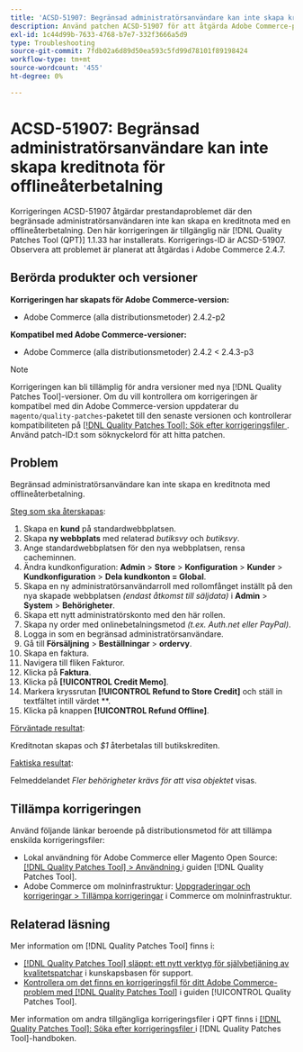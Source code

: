 ```yaml
---
title: 'ACSD-51907: Begränsad administratörsanvändare kan inte skapa kreditnota för offlineåterbetalning'
description: Använd patchen ACSD-51907 för att åtgärda Adobe Commerce-problemet där den begränsade administratörsanvändaren inte kan skapa en kreditnota med en återbetalning offline.
exl-id: 1c44d99b-7633-4768-b7e7-332f3666a5d9
type: Troubleshooting
source-git-commit: 7fdb02a6d89d50ea593c5fd99d78101f89198424
workflow-type: tm+mt
source-wordcount: '455'
ht-degree: 0%

---
```


# ACSD-51907: Begränsad administratörsanvändare kan inte skapa kreditnota för offlineåterbetalning

Korrigeringen ACSD-51907 åtgärdar prestandaproblemet där den begränsade administratörsanvändaren inte kan skapa en kreditnota med en offlineåterbetalning. Den här korrigeringen är tillgänglig när [!DNL Quality Patches Tool (QPT)] 1.1.33 har installerats. Korrigerings-ID är ACSD-51907. Observera att problemet är planerat att åtgärdas i Adobe Commerce 2.4.7.

## Berörda produkter och versioner

**Korrigeringen har skapats för Adobe Commerce-version:**

* Adobe Commerce (alla distributionsmetoder) 2.4.2-p2

**Kompatibel med Adobe Commerce-versioner:**

* Adobe Commerce (alla distributionsmetoder) 2.4.2 &lt; 2.4.3-p3

>[!NOTE]
>
>Korrigeringen kan bli tillämplig för andra versioner med nya [!DNL Quality Patches Tool]-versioner. Om du vill kontrollera om korrigeringen är kompatibel med din Adobe Commerce-version uppdaterar du `magento/quality-patches`-paketet till den senaste versionen och kontrollerar kompatibiliteten på [[!DNL Quality Patches Tool]: Sök efter korrigeringsfiler ](https://experienceleague.adobe.com/tools/commerce-quality-patches/index.html). Använd patch-ID:t som söknyckelord för att hitta patchen.

## Problem

Begränsad administratörsanvändare kan inte skapa en kreditnota med offlineåterbetalning.

<u>Steg som ska återskapas</u>:

1. Skapa en **kund** på standardwebbplatsen.
1. Skapa **ny webbplats** med relaterad *butiksvy* och *butiksvy*.
1. Ange standardwebbplatsen för den nya webbplatsen, rensa cacheminnen.
1. Ändra kundkonfiguration: **Admin** > **Store** > **Konfiguration** > **Kunder** > **Kundkonfiguration** > **Dela kundkonton = Global**.
1. Skapa en ny administratörsanvändarroll med rollomfånget inställt på den nya skapade webbplatsen *(endast åtkomst till säljdata)* i **Admin** > **System** > **Behörigheter**.
1. Skapa ett nytt administratörskonto med den här rollen.
1. Skapa ny order med onlinebetalningsmetod *(t.ex. Auth.net eller PayPal)*.
1. Logga in som en begränsad administratörsanvändare.
1. Gå till **Försäljning** > **Beställningar** > **ordervy**.
1. Skapa en faktura.
1. Navigera till fliken Fakturor.
1. Klicka på **Faktura**.
1. Klicka på **[!UICONTROL Credit Memo]**.
1. Markera kryssrutan **[!UICONTROL Refund to Store Credit]** och ställ in textfältet intill värdet **.
1. Klicka på knappen **[!UICONTROL Refund Offline]**.

<u>Förväntade resultat</u>:

Kreditnotan skapas och *$1* återbetalas till butikskrediten.

<u>Faktiska resultat</u>:

Felmeddelandet *Fler behörigheter krävs för att visa objektet* visas.

## Tillämpa korrigeringen

Använd följande länkar beroende på distributionsmetod för att tillämpa enskilda korrigeringsfiler:

* Lokal användning för Adobe Commerce eller Magento Open Source: [[!DNL Quality Patches Tool] > Användning ](/help/tools/quality-patches-tool/usage.md) i guiden [!DNL Quality Patches Tool].
* Adobe Commerce om molninfrastruktur: [Uppgraderingar och korrigeringar > Tillämpa korrigeringar](https://experienceleague.adobe.com/docs/commerce-cloud-service/user-guide/develop/upgrade/apply-patches.html) i Commerce om molninfrastruktur.

## Relaterad läsning

Mer information om [!DNL Quality Patches Tool] finns i:

* [[!DNL Quality Patches Tool] släppt: ett nytt verktyg för självbetjäning av kvalitetspatchar](https://experienceleague.adobe.com/en/docs/commerce-operations/tools/quality-patches-tool/quality-patches-tool-to-self-serve-quality-patches) i kunskapsbasen för support.
* [Kontrollera om det finns en korrigeringsfil för ditt Adobe Commerce-problem med  [!DNL Quality Patches Tool]](/help/tools/quality-patches-tool/patches-available-in-qpt/check-patch-for-magento-issue-with-magento-quality-patches.md) i guiden [!UICONTROL Quality Patches Tool].


Mer information om andra tillgängliga korrigeringsfiler i QPT finns i [[!DNL Quality Patches Tool]: Söka efter korrigeringsfiler ](https://experienceleague.adobe.com/tools/commerce-quality-patches/index.html) i [!DNL Quality Patches Tool]-handboken.
